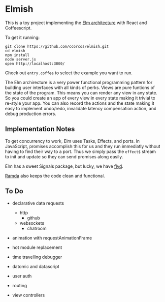 # Elmish

This is a toy project implementing the [Elm architecture][arch] with React and Coffeescript.

To get it running:

    git clone https://github.com/ccorcos/elmish.git
    cd elmish
    npm install
    node server.js
    open http://localhost:3000/

Check out `entry.coffee` to select the example you want to run.

The Elm archirecture is a very power functional programming pattern for building user interfaces with all kinds of perks. Views are pure funtions of the state of the program. This means you can render any view in any state. So you could create an app of every view in every state making it trivial to re-style your app. You can also record the actions and the state making it easy to implement undo/redo, invalidate latency compensation action, and debug production errors.

## Implementation Notes

To get concurrency to work, Elm uses Tasks, Effects, and ports. In JavaScript, promises accomplish this for us and they run immediatly without having to find their way to a port. Thus we simply pass the `effect$` stream to init and update so they can send promises along easily.

Elm has a sweet Signals package, but lucky, we have [flyd](https://github.com/paldepind/flyd).

[Ramda](http://ramdajs.com/) also keeps the code clean and functional.

## To Do

- declarative data requests
  - http
    - github
  - websockets
    - chatroom
- animation with requestAnimationFrame
- hot module replacement
- time travelling debugger
- datomic and datascript

- user auth
- routing
- view controllers

[arch]: https://github.com/evancz/elm-architecture-tutorial
[rxjs-issue]: https://github.com/Reactive-Extensions/RxJS/issues/992
